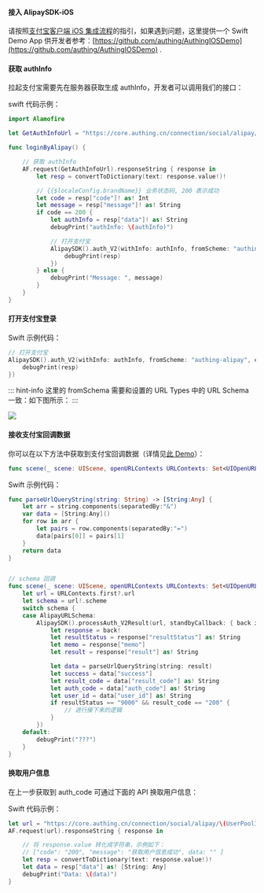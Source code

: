 <IntegrationDetailCard title="开始开发接入">

#### 接入 AlipaySDK-iOS

请按照[支付宝客户端 iOS 集成流程](https://docs.open.alipay.com/204/105295/)的指引，如果遇到问题，这里提供一个 Swift Demo App 供开发者参考：[https://github.com/authing/AuthingIOSDemo](https://github.com/authing/AuthingIOSDemo) .

#### 获取 authInfo

拉起支付宝需要先在服务器获取生成 authInfo，开发者可以调用我们的接口：

<ApiMethodSpec method="get" host="https://core.authing.cn/" path="connection/social/alipay/:userPoolId/authinfo">

<template slot="pathParams">

<ApiMethodParam name="userPoolId" type="string" required description="用户池 ID"/>

</template>

<template slot="response">

<ApiMethodResponse httpCode="200">

```json
{
  "code": 200,
  "message": "获取 authinfo 成功",
  "data": "apiname=com.alipay.account.auth&app_id=2018010901722731&app_name=mc&auth_type=AUTHACCOUNT&biz_type=openservice&method=alipay.open.auth.sdk.code.get&pid=2088422236285260&product_id=APP_FAST_LOGIN&scope=kuaijie&sign_type=RSA2&target_id=8a7a4ac1-888f-4e73-93d8-82bdc5786cec&sign=inNShZI0RrLvR%2F3V10tAQOQTLSmUKNtzbXbmDKVKGXc%2FCeIhoGqv4hrD4amq4h8ejj9PwAJkToXxLZI%2FSNQDcABFsrPGagKMpIn7wOBBYKHguOt5gJmG0D305eehmXheosDu4GmhPPpDe3Lks4aWjwswbN2rD2KqqGKOrEtTrXIomc%2By30F37E2rH8jwo7zeATjY%2B27qbgu%2FlGkHg0SwZ1GHs%2Fxic0xRMilxDRCd%2BSLYuyQhqBO%2B6lKXA%2BZb8N1V5GHWLkC1rpNEKPgfXwU6lWaXJ6JfFKIshPsJYEXRbTtIDUqI5sd8o8Y68MlYf1OlsOKmz24%2FZRKm%2Bu2JpVyWpw%3D%3D"
}
```

</ApiMethodResponse>

</template>

</ApiMethodSpec>

swift 代码示例：

```swift
import Alamofire

let GetAuthInfoUrl = "https://core.authing.cn/connection/social/alipay/<YOUR_USERPOOL_ID>/authinfo"

func loginByAlipay() {

    // 获取 authInfo
    AF.request(GetAuthInfoUrl).responseString { response in
        let resp = convertToDictionary(text: response.value!)!

        // {{$localeConfig.brandName}} 业务状态码, 200 表示成功
        let code = resp["code"]! as! Int
        let message = resp["message"]! as! String
        if code == 200 {
            let authInfo = resp["data"]! as! String
            debugPrint("authInfo: \(authInfo)")

            // 打开支付宝
            AlipaySDK().auth_V2(withInfo: authInfo, fromScheme: "authing-alipay", callback: { resp in
                debugPrint(resp)
            })
        } else {
            debugPrint("Message: ", message)
        }
    }
}

```

#### 打开支付宝登录

Swift 示例代码：

```swift
// 打开支付宝
AlipaySDK().auth_V2(withInfo: authInfo, fromScheme: "authing-alipay", callback: { resp in
    debugPrint(resp)
})
```

::: hint-info
这里的 fromSchema 需要和设置的 URL Types 中的 URL Schema 一致：如下图所示：
:::

![](https://cdn.authing.cn/blog/image%20%28497%29.png)

#### 接收支付宝回调数据

你可以在以下方法中获取到支付宝回调数据（详情见[此 Demo](https://github.com/authing/AuthingIOSDemo)）：

```swift
func scene(_ scene: UIScene, openURLContexts URLContexts: Set<UIOpenURLContext>)
```

Swift 示例代码：

```swift
func parseUrlQueryString(string: String) -> [String:Any] {
    let arr = string.components(separatedBy:"&")
    var data = [String:Any]()
    for row in arr {
        let pairs = row.components(separatedBy:"=")
        data[pairs[0]] = pairs[1]
    }
    return data
}


// schema 回调
func scene(_ scene: UIScene, openURLContexts URLContexts: Set<UIOpenURLContext>) {
    let url = URLContexts.first?.url
    let schema = url!.scheme
    switch schema {
    case AlipayURLSchema:
        AlipaySDK().processAuth_V2Result(url, standbyCallback: { back in
            let response = back!
            let resultStatus = response["resultStatus"] as! String
            let memo = response["memo"]
            let result = response["result"] as! String

            let data = parseUrlQueryString(string: result)
            let success = data["success"]
            let result_code = data["result_code"] as! String
            let auth_code = data["auth_code"] as! String
            let user_id = data["user_id"] as! String
            if resultStatus == "9000" && result_code == "200" {
                // 进行接下来的逻辑
            }
        })
    default:
        debugPrint("???")
    }
}
```

#### 换取用户信息

在上一步获取到 auth_code 可通过下面的 API 换取用户信息：

<ApiMethodSpec method="get" host="https://core.authing.cn/" path="connection/social/alipay/:userPoolId/callback?app_id=YOUR_APP_ID">

<template slot="pathParams">

<ApiMethodParam name="userPoolId" type="string" required description="用户池 ID"/>

</template>

<template slot="queryParams">

<ApiMethodParam name="auth_code" type="string" required description="上一步获取到的 auth_code 。"/>

<ApiMethodParam name="app_id" type="string">

应用 ID，选填。如果传了应用 ID，获取的用户信息中的 token 将是使用该应用签发的 id_token；如果不传，用户信息中的 token 将是 {{$localeConfig.brandName}} 自己签发的 token。**推荐调用此接口时传 app_id** 。

</ApiMethodParam>

</template>

<template slot="response">

<ApiMethodResponse httpCode="200">

```js
{
  id: '5f8ff3f3864c9c62bb76fdb1',
  email: null,
  emailVerified: false,
  unionid: 'alipay:2088422236285260',
  openid: null,
  oauth: '{"code":"10000","msg":"Success","avatar":"https://tfs.alipayobjects.com/images/partner/TB1_fGraDXGDuNjmf7YXXctaXXa","city":"怀化市","gender":"m","isCertified":"T","isStudentCertified":"F","nickName":"Bob","province":"湖南省","userId":"2088422236285260","userStatus":"T","userType":"2"}',
  registerSource: [ 'social:alipay' ],
  username: null,
  nickname: 'Bob',
  company: null,
  photo: 'https://tfs.alipayobjects.com/images/partner/TB1_fGraDXGDuNjmf7YXXctaXXa',
  token: 'YOUR_TOKEN',
  phone: null,
  tokenExpiredAt: 2020-11-05T09:05:09.844Z,
  loginsCount: 7,
  lastIP: undefined,
  signedUp: 2020-10-21T08:40:19.036Z,
  blocked: false,
  isDeleted: false
}
```

</ApiMethodResponse>

</template>

</ApiMethodSpec>

Swift 代码示例：

```swift
let url = "https://core.authing.cn/connection/social/alipay/\(UserPoolId)/callback?auth_code=\(auth_code)"
AF.request(url).responseString { response in

    // 将 response.value 转化成字符串，示例如下：
    // ["code": "200", "message": "获取用户信息成功", data: "" ]
    let resp = convertToDictionary(text: response.value!)!
    let data = resp["data"] as! [String: Any]
    debugPrint("Data: \(data)")
}
```

</IntegrationDetailCard>
